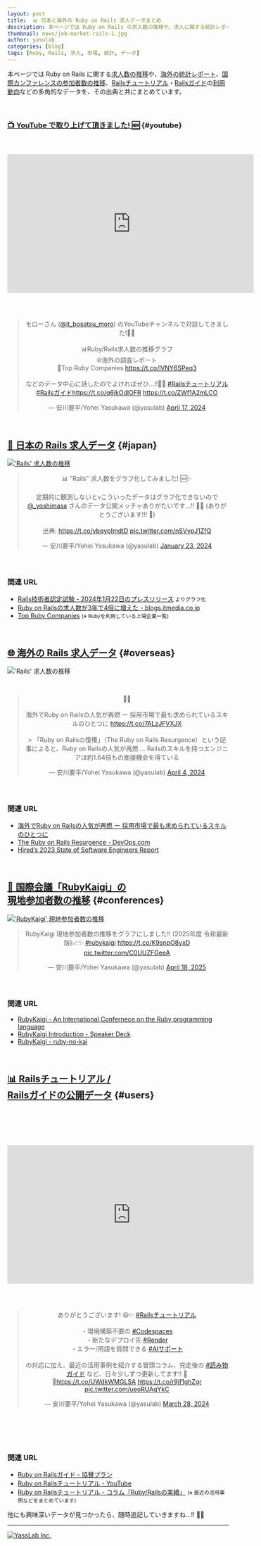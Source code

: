 ```yaml
---
layout: post
title:  📊 日本と海外の Ruby on Rails 求人データまとめ
description: 本ページでは Ruby on Rails の求人数の推移や、求人に関する統計レポート、またRailsチュートリアル・Railsガイドから公開されている利用動向・活用事例などを、その出典と共にまとめています。
thumbnail: news/job-market-rails-1.jpg
author: yasulab
categories: [blog]
tags: [Ruby, Rails, 求人, 市場, 統計, データ]
---
```


本ページでは Ruby on Rails に関する[求人数の推移](#japan)や、[海外の統計レポート](#overseas)、[国際カンファレンスの参加者数の推移](#conferences)、[Railsチュートリアル](https://railstutorial.jp/)・[Railsガイド](https://railsguides.jp/)の[利用動向](#users)などの多角的なデータを、その出典と共にまとめています。

<br>

### [📺 YouTube で取り上げて頂きました! 🆕](#youtube) {#youtube}

<div class="video" style="margin-top: 50px; margin-bottom: 60px;">
  <iframe width="560" height="315" src="https://www.youtube.com/embed/3zzzHkiBzes?rel=0&autoplay=0&showinfo=0&controls=1&fs=1&modestbranding=0" frameborder="0" allow="accelerometer; autoplay; encrypted-media; gyroscope; picture-in-picture" allowfullscreen></iframe>
</div>

<div class="center" style="margin-bottom: 60px;" align="center">
  <blockquote class="twitter-tweet"><p lang="ja" dir="ltr">モローさん (<a href="https://twitter.com/it_bosatsu_moro?ref_src=twsrc%5Etfw">@it_bosatsu_moro</a>) のYouTubeチャンネルで対談してきました!🎤👥<br><br>📊Ruby/Rails求人数の推移グラフ<br>🌐海外の調査レポート<br>💎Top Ruby Companies <a href="https://t.co/lVNY6SPeq3">https://t.co/lVNY6SPeq3</a><br><br>などのデータ中心に話したのでよければぜひ...!!🙏💖 <a href="https://twitter.com/hashtag/Rails%E3%83%81%E3%83%A5%E3%83%BC%E3%83%88%E3%83%AA%E3%82%A2%E3%83%AB?src=hash&amp;ref_src=twsrc%5Etfw">#Railsチュートリアル</a> <a href="https://twitter.com/hashtag/Rails%E3%82%AC%E3%82%A4%E3%83%89?src=hash&amp;ref_src=twsrc%5Etfw">#Railsガイド</a><a href="https://t.co/q6jkOdIOFR">https://t.co/q6jkOdIOFR</a> <a href="https://t.co/ZWf1A2mLCO">https://t.co/ZWf1A2mLCO</a></p>&mdash; 安川要平/Yohei Yasukawa (@yasulab) <a href="https://twitter.com/yasulab/status/1780553142515749191?ref_src=twsrc%5Etfw">April 17, 2024</a></blockquote> <script async src="https://platform.twitter.com/widgets.js" charset="utf-8"></script>
</div>

## [🗾 日本の Rails 求人データ](#japan) {#japan}

[!['Rails' 求人数の推移](/img/news/job-market-rails-1.webp)](/img/news/job-market-rails-1.webp)

<div class="center" style="margin-bottom: 60px;" align="center">
  <blockquote class="twitter-tweet"><p lang="ja" dir="ltr">📊 &quot;Rails&quot; 求人数をグラフ化してみました! 🆕✨<br><br>定期的に観測しないとvこういったデータはグラフ化できないので <a href="https://twitter.com/_yoshimasa?ref_src=twsrc%5Etfw">@_yoshimasa</a> さんのデータ公開メッチャありがたいです...!! 🙏✨ (ありがとうございます!!! 💖)<br><br>出典: <a href="https://t.co/ybqypImdtD">https://t.co/ybqypImdtD</a> <a href="https://t.co/nSVvpJ1ZfQ">pic.twitter.com/nSVvpJ1ZfQ</a></p>&mdash; 安川要平/Yohei Yasukawa (@yasulab) <a href="https://twitter.com/yasulab/status/1749631318118600814?ref_src=twsrc%5Etfw">January 23, 2024</a></blockquote>
</div>

### 関連 URL

- [Rails技術者認定試験 - 2024年1月22日のプレスリリース](https://railsce.com/archives/1082) <small>よりグラフ化</small>
- [Ruby on Railsの求人数が3年で4倍に増えた - blogs.itmedia.co.jp](https://blogs.itmedia.co.jp/yoshimasa/2024/01/ruby_on_rails34rails7basic33.html)
- [Top Ruby Companies](https://toprubycompanies.info/) <small>(※ Rubyを利用している上場企業一覧)</small>

<br>


## [🌐 海外の Rails 求人データ](#overseas) {#overseas}

!['Rails' 求人数の推移](/img/news/job-market-rails-2.webp)

<div class="infogram-embed" data-id="875df761-ea4a-4b02-b76e-24a5c200efe2" data-type="interactive" data-title="Demand for Coding Skills"></div><script>!function(e,n,i,s){var d="InfogramEmbeds";var o=e.getElementsByTagName(n)[0];if(window[d]&&window[d].initialized)window[d].process&&window[d].process();else if(!e.getElementById(i)){var r=e.createElement(n);r.async=1,r.id=i,r.src=s,o.parentNode.insertBefore(r,o)}}(document,"script","infogram-async","https://e.infogram.com/js/dist/embed-loader-min.js");</script>

<br>

<div class="center" style="margin-bottom: 60px;" align="center">
  <blockquote class="twitter-tweet"><p lang="ja" dir="ltr">👀✨<br><br>海外でRuby on Railsの人気が再燃 ー 採用市場で最も求められているスキルのひとつに <a href="https://t.co/7ALzJFVXJX">https://t.co/7ALzJFVXJX</a> <br><br>&gt; 「Ruby on Railsの復権」（The Ruby on Rails Resurgence）という記事によると、Ruby on Railsの人気が再燃 ... Railsのスキルを持つエンジニアは約1.64倍もの面接機会を得ている</p>&mdash; 安川要平/Yohei Yasukawa (@yasulab) <a href="https://twitter.com/yasulab/status/1775808738861150546?ref_src=twsrc%5Etfw">April 4, 2024</a></blockquote>
</div>

### 関連 URL

- [海外でRuby on Railsの人気が再燃 ー 採用市場で最も求められているスキルのひとつに](https://techfeed.io/entries/660de99deb15c67b32adb9f5)
- [The Ruby on Rails Resurgence - DevOps.com](https://devops.com/the-ruby-on-rails-resurgence/)
- [Hired’s 2023 State of Software Engineers Report](https://hired.com/state-of-software-engineers/2023)

<br>

## [💎 国際会議「RubyKaigi」の<br>現地参加者数の推移](#conferences) {#conferences}

[!['RubyKaigi' 現地参加者数の推移](/img/news/job-market-rails-3.webp)](/img/news/job-market-rails-3.webp)

<div class="center" style="margin-bottom: 60px;" align="center">
  <blockquote class="twitter-tweet"><p lang="ja" dir="ltr">RubyKaigi 現地参加者数の推移をグラフにしました!! (2025年度 令和最新版)📈✨ <a href="https://twitter.com/hashtag/rubykaigi?src=hash&amp;ref_src=twsrc%5Etfw">#rubykaigi</a> <a href="https://t.co/K9snpO8yxD">https://t.co/K9snpO8yxD</a> <a href="https://t.co/C0UUZFGeeA">pic.twitter.com/C0UUZFGeeA</a></p>&mdash; 安川要平/Yohei Yasukawa (@yasulab) <a href="https://twitter.com/yasulab/status/1913156853602693215?ref_src=twsrc%5Etfw">April 18, 2025</a></blockquote>
</div>




### 関連 URL

- [RubyKaigi - An International Confernece on the Ruby programming language](https://rubykaigi.org/)
- [RubyKaigi Introduction - Speaker Deck](https://speakerdeck.com/a_matsuda/rubykaigi-introduction)
- [RubyKaigi - ruby-no-kai](https://scrapbox.io/ruby-no-kai/RubyKaigi)

<br>

## [📊 Railsチュートリアル /<br> Railsガイドの公開データ](#users) {#users}

<div style="margin-bottom: 100px;">
  <script async class="speakerdeck-embed"
   data-slide="10" data-ratio="1.33333333333333" data-id="9dda1c62a9b546bcb15e2941d0f77534"
   src="//speakerdeck.com/assets/embed.js"></script>
</div>

<div class="video" style="margin-bottom: 60px;">
  <iframe width="560" height="315" src="https://www.youtube.com/embed/nbI4WfXwXHk?rel=0&autoplay=0&showinfo=0&controls=1&fs=1&modestbranding=0" frameborder="0" allow="accelerometer; autoplay; encrypted-media; gyroscope; picture-in-picture" allowfullscreen></iframe>
</div>

<div class="center" style="margin-bottom: 100px;" align="center">
  <blockquote class="twitter-tweet"><p lang="ja" dir="ltr">ありがとうございます! 😆✨ <a href="https://twitter.com/hashtag/Rails%E3%83%81%E3%83%A5%E3%83%BC%E3%83%88%E3%83%AA%E3%82%A2%E3%83%AB?src=hash&amp;ref_src=twsrc%5Etfw">#Railsチュートリアル</a><br><br>・環境構築不要の <a href="https://twitter.com/hashtag/Codespaces?src=hash&amp;ref_src=twsrc%5Etfw">#Codespaces</a><br>・新たなデプロイ先 <a href="https://twitter.com/hashtag/Render?src=hash&amp;ref_src=twsrc%5Etfw">#Render</a><br>・エラー/用語を質問できる <a href="https://twitter.com/hashtag/AI%E3%82%B5%E3%83%9D%E3%83%BC%E3%83%88?src=hash&amp;ref_src=twsrc%5Etfw">#AIサポート</a><br><br>の対応に加え、最近の活用事例を紹介する冒頭コラム、完走後の <a href="https://twitter.com/hashtag/%E8%AA%AD%E3%81%BF%E7%89%A9%E3%82%AC%E3%82%A4%E3%83%89?src=hash&amp;ref_src=twsrc%5Etfw">#読み物ガイド</a> など、日々少しずつ更新してます!! 💎🆙<a href="https://t.co/UWdkWMGLSA">https://t.co/UWdkWMGLSA</a> <a href="https://t.co/r9jf1ghZgr">https://t.co/r9jf1ghZgr</a> <a href="https://t.co/ueoRUAqYkC">pic.twitter.com/ueoRUAqYkC</a></p>&mdash; 安川要平/Yohei Yasukawa (@yasulab) <a href="https://twitter.com/yasulab/status/1773197142770757936?ref_src=twsrc%5Etfw">March 28, 2024</a></blockquote>
</div>

### 関連 URL

- [Ruby on Railsガイド - 協賛プラン](https://railsguides.jp/sponsors)
- [Ruby on Railsチュートリアル - YouTube](https://www.youtube.com/watch?v=nbI4WfXwXHk)
- [Ruby on Railsチュートリアル - コラム『Ruby/Railsの実績』](https://railstutorial.jp/message) <small>(※ 最近の活用事例などをまとめています)</small>


他にも興味深いデータが見つかったら、随時追記していきますね...!! 📝💨

-----

[![YassLab Inc.](/img/logos/800x200.png)](/)


